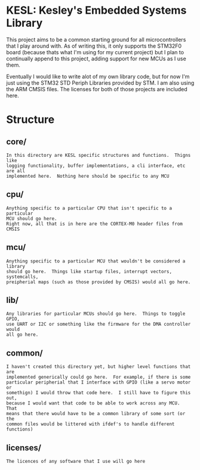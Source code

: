 # KESL: Kesley's Embedded Systems Library

This project aims to be a common starting ground for all microcontrollers that
I play around with.  As of writing this, it only supports the STM32F0 board
(because thats what I'm using for my current project) but I plan to continually
append to this project, adding support for new MCUs as I use them.

Eventually I would like to write alot of my own library code, but for now I'm
just using the STM32 STD Periph Libraries provided by STM.  I am also using the
ARM CMSIS files.  The licenses for both of those projects are included here.

# Structure

## core/
    In this directory are KESL specific structures and functions.  Thigns like
    logging functionality, buffer implementations, a cli interface, etc are all
    implemented here.  Nothing here should be specific to any MCU

## cpu/
    Anything specific to a particular CPU that isn't specific to a particular
    MCU should go here.
    Right now, all that is in here are the CORTEX-M0 header files from CMSIS

## mcu/
    Anything specific to a particular MCU that wouldn't be considered a library
    should go here.  Things like startup files, interrupt vectors, systemcalls,
    preipherial maps (such as those provided by CMSIS) would all go here.


## lib/
    Any libraries for particular MCUs should go here.  Things to toggle GPIO,
    use UART or I2C or something like the firmware for the DMA controller would
    all go here.

## common/
    I haven't created this directory yet, but higher level functions that are
    implemented generically could go here.  For example, if there is some
    particular peripherial that I interface with GPIO (like a servo motor or
    somethign) I would throw that code here.  I still have to figure this out,
    because I would want that code to be able to work across any MCU.  That
    means that there would have to be a common library of some sort (or the
    common files would be littered with ifdef's to handle different functions)

## licenses/
    The licences of any software that I use will go here
